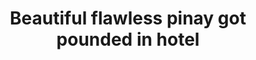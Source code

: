 ---
layout: post
title: Beautiful flawless pinay got pounded in hotel
duration: '20:18'
view: 182
rate: 2
video: 'https://flashservice.xvideos.com/embedframe/18872083'
category: 
 - amateur
 - beautiful
 - pinay
 - rough
 - student
 - wife
 - curvy
tags: 
 - ass
 - blowjob
 - booty
 - butt
 - fucked
 - gorgeous
 - jackpot
 - mokong
 - muse
 - nagparaos
 - nene
 - ontop
 - hotel
 - phat-ass
 - pinay-sex
 - sala
 - sucked
priority: 0.9
changefreq: daily
---